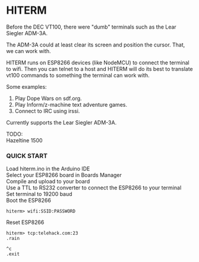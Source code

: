 # HITERM

Before the DEC VT100, there were "dumb" terminals such as the Lear Siegler ADM-3A.  

The ADM-3A could at least clear its screen and position the cursor. That, we can work with.  

HITERM runs on ESP8266 devices (like NodeMCU) to connect the terminal to wifi. Then you can telnet to a host and HITERM will do its best to translate vt100 commands to something the terminal can work with.  

Some examples:  
1) Play Dope Wars on sdf.org.  
2) Play Inform/z-machine text adventure games.  
3) Connect to IRC using irssi.  

Currently supports the Lear Siegler ADM-3A.  

TODO:  
Hazeltine 1500  

### QUICK START

Load hiterm.ino in the Arduino IDE  
Select your ESP8266 board in Boards Manager  
Compile and upload to your board  
Use a TTL to RS232 converter to connect the ESP8266 to your terminal  
Set terminal to 19200 baud  
Boot the ESP8266  

```
hiterm> wifi:SSID:PASSWORD  
```

Reset ESP8266  

```
hiterm> tcp:telehack.com:23
.rain

^c
.exit
```


